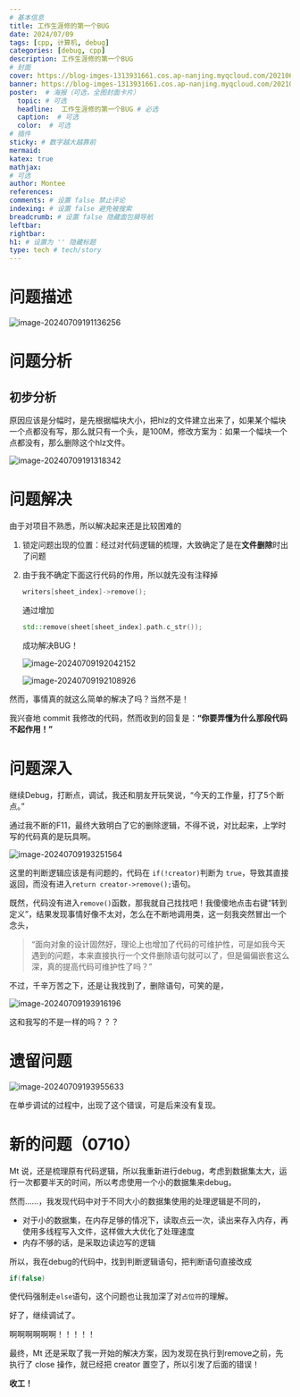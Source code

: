 ```yaml
---
# 基本信息
title: 工作生涯修的第一个BUG
date: 2024/07/09
tags: [cpp, 计算机, debug]
categories: [debug, cpp]
description: 工作生涯修的第一个BUG
# 封面
cover: https://blog-imges-1313931661.cos.ap-nanjing.myqcloud.com/202106111326352430.jpg
banner: https://blog-imges-1313931661.cos.ap-nanjing.myqcloud.com/202106111326352430.jpg
poster:  # 海报（可选，全图封面卡片）
  topic: # 可选
  headline:  工作生涯修的第一个BUG # 必选
  caption:  # 可选
  color:  # 可选
# 插件
sticky: # 数字越大越靠前
mermaid:
katex: true
mathjax: 
# 可选
author: Montee
references:
comments: # 设置 false 禁止评论
indexing: # 设置 false 避免被搜索
breadcrumb: # 设置 false 隐藏面包屑导航
leftbar: 
rightbar:
h1: # 设置为 '' 隐藏标题
type: tech # tech/story
---
```


# 问题描述

![image-20240709191136256](https://blog-imges-1313931661.cos.ap-nanjing.myqcloud.com/image-20240709191136256.png)



# 问题分析

## 初步分析

原因应该是分幅时，是先根据幅块大小，把hlz的文件建立出来了，如果某个幅块一个点都没有写，那么就只有一个头，是100M，修改方案为：如果一个幅块一个点都没有，那么删除这个hlz文件。

![image-20240709191318342](https://blog-imges-1313931661.cos.ap-nanjing.myqcloud.com/image-20240709191318342.png)

# 问题解决

由于对项目不熟悉，所以解决起来还是比较困难的

1. 锁定问题出现的位置：经过对代码逻辑的梳理，大致确定了是在**文件删除**时出了问题

2. 由于我不确定下面这行代码的作用，所以就先没有注释掉

   ```c++
   writers[sheet_index]->remove();
   ```

   通过增加

   ```c++
   std::remove(sheet[sheet_index].path.c_str());
   ```

   成功解决BUG！

   ![image-20240709192042152](https://blog-imges-1313931661.cos.ap-nanjing.myqcloud.com/image-20240709192042152.png)

   ![image-20240709192108926](https://blog-imges-1313931661.cos.ap-nanjing.myqcloud.com/image-20240709192108926.png)


然而，事情真的就这么简单的解决了吗？当然不是！

我兴奋地 commit 我修改的代码，然而收到的回复是：**“你要弄懂为什么那段代码不起作用！”**

# 问题深入

继续Debug，打断点，调试，我还和朋友开玩笑说，“今天的工作量，打了5个断点。”

通过我不断的F11，最终大致明白了它的删除逻辑，不得不说，对比起来，上学时写的代码真的是玩具啊。

![image-20240709193251564](https://blog-imges-1313931661.cos.ap-nanjing.myqcloud.com/image-20240709193251564.png)

这里的判断逻辑应该是有问题的，代码在 ``if(!creator)``判断为 ``true``，导致其直接返回，而没有进入``return creator->remove();``语句。

既然，代码没有进入``remove()``函数，那我就自己找找吧！我傻傻地点击右键“转到定义”，结果发现事情好像不太对，怎么在不断地调用类，这一刻我突然冒出一个念头，

>  “面向对象的设计固然好，理论上也增加了代码的可维护性，可是如我今天遇到的问题，本来直接执行一个文件删除语句就可以了，但是偏偏嵌套这么深，真的提高代码可维护性了吗？”

不过，千辛万苦之下，还是让我找到了，删除语句，可笑的是，

![image-20240709193916196](https://blog-imges-1313931661.cos.ap-nanjing.myqcloud.com/image-20240709193916196.png)

这和我写的不是一样的吗？？？



# 遗留问题

![image-20240709193955633](https://blog-imges-1313931661.cos.ap-nanjing.myqcloud.com/image-20240709193955633.png)

在单步调试的过程中，出现了这个错误，可是后来没有复现。





# 新的问题（0710）

Mt 说，还是梳理原有代码逻辑，所以我重新进行debug，考虑到数据集太大，运行一次都要半天的时间，所以考虑使用一个小的数据集来debug。

然而……，我发现代码中对于不同大小的数据集使用的处理逻辑是不同的，

* 对于小的数据集，在内存足够的情况下，读取点云一次，读出来存入内存，再使用多线程写入文件，这样做大大优化了处理速度
* 内存不够的话，是采取边读边写的逻辑

所以，我在debug的代码中，找到判断逻辑语句，把判断语句直接改成

```c++
if(false)
```

使代码强制走`else`语句，这个问题也让我加深了对`占位符`的理解。

好了，继续调试了。

啊啊啊啊啊啊！！！！！

最终，Mt 还是采取了我一开始的解决方案，因为发现在执行到remove之前，先执行了 close 操作，就已经把 creator 置空了，所以引发了后面的错误！

**收工！**
